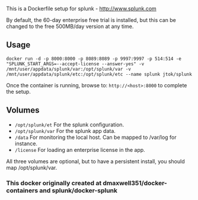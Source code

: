This is a Dockerfile setup for splunk - http://www.splunk.com

By default, the 60-day enterprise free trial is installed, but this can be changed to the free 500MB/day version at any time.

## Usage

```
docker run -d -p 8000:8000 -p 8089:8089 -p 9997:9997 -p 514:514 -e "SPLUNK_START_ARGS=--accept-license --answer-yes" -v /mnt/user/appdata/splunk/var:/opt/splunk/var -v /mnt/user/appdata/splunk/etc:/opt/splunk/etc --name splunk jtok/splunk
```

Once the container is running, browse to: `http://<host>:8000` to complete the setup.

## Volumes

* `/opt/splunk/et` For the splunk configuration.
* `/opt/splunk/var` For the splunk app data.
* `/data` For monitoring the local host. Can be mapped to /var/log for instance.
* `/license` For loading an enterprise license in the app.

All three volumes are optional, but to have a persistent install, you should map /opt/splunk/var.
### This docker originally created at dmaxwell351/docker-containers and splunk/docker-splunk
